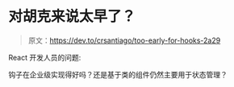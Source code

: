 # 对胡克来说太早了？

> 原文：<https://dev.to/crsantiago/too-early-for-hooks-2a29>

React 开发人员的问题:

钩子在企业级实现得好吗？还是基于类的组件仍然主要用于状态管理？